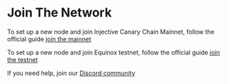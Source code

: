 # Join The Network

To set up a new node and join Injective Canary Chain Mainnet, follow the official guide [join the mainnet][join-mainnet-link]

To set up a new node and join Equinox testnet, follow the official guide [join the testnet][join-testnet-link]

If you need help, join our [Discord community][discord-community-link]

[join-testnet-link]: https://chain.injective.network/guides/testnet/join-network.html
[join-mainnet-link]: https://chain.injective.network/guides/mainnet/join-network.html
[discord-community-link]: https://discord.com/invite/injective
